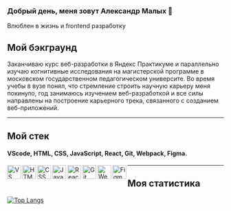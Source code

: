 ### Добрый день, меня зовут Александр Малых 👋
Влюблен в жизнь и frontend разработку 

## Мой бэкграунд
Заканчиваю курс веб-разработки в Яндекс Практикуме и параллельно изучаю когнитивные исследования на магистерской программе в московском государственном педагогическом университе. Во время учебы в вузе понял, что стремление строить научную карьеру меня покинуло, год занимаюсь изучением веб-разработкой и все силы направлены на построение карьерного трека, связанного с созданием веб-приложений.  

---
## Мой стек
#### VScode, HTML, CSS, JavaScript, React, Git, Webpack, Figma.
<img align='left' alt='VS Code' width='32px' src='https://camo.githubusercontent.com/d44a7fdbc1e799fa776768d99ffe4afea8bde0068c26a98107cf95bbb34ce390/68747470733a2f2f696d672e69636f6e73382e636f6d2f636f6c6f722f33362f3030303030302f76697375616c2d73747564696f2d636f64652d323031392e706e67'/>
<img align='left' alt='HTML' width='32px' src='https://camo.githubusercontent.com/cfb88b6c03cc9581911995216c0f71d96598d6b64ac502ff52b421ae77f47730/68747470733a2f2f696d672e69636f6e73382e636f6d2f636f6c6f722f33362f3030303030302f68746d6c2d352d2d76312e706e67'/>
<img align='left' alt='CSS' width='32px' src='https://camo.githubusercontent.com/faaf44476fe47f6c8dd65eb9fbc22a0429f57458f1e8c524128e501b199dd480/68747470733a2f2f696d672e69636f6e73382e636f6d2f636f6c6f722f33362f3030303030302f637373332e706e67'/>
<img align='left' alt='Java Script' width='32px' src='https://camo.githubusercontent.com/88be8b7d2624cf52ba6cd71be486ac97d4a13622c8861f1f909044aec4e94ec9/68747470733a2f2f696d672e69636f6e73382e636f6d2f636f6c6f722f33362f3030303030302f6a6176617363726970742d2d76322e706e67'/>
<img align='left' alt='React' width='32px' src='https://camo.githubusercontent.com/4de837cbf19a296e1485b62addc33fadb5f7328858344bf801706be3bdc28576/68747470733a2f2f696d672e69636f6e73382e636f6d2f6f66666963652f33322f3030303030302f72656163742e706e67'/>
<img align='left' alt='Git' width='32px' src='https://camo.githubusercontent.com/dcb3ab70339630003c672bcb9d894610db7047febda1614ea179d6bd1521c35b/68747470733a2f2f696d672e69636f6e73382e636f6d2f636f6c6f722f33362f3030303030302f6769742e706e67'/>
<img align='left' alt='Webpack' width='32px' src='https://camo.githubusercontent.com/d532b8c04479d84d2835721278cb0b96fa7819bfd509a3dfade2ad455fa579d8/68747470733a2f2f696d672e69636f6e73382e636f6d2f636f6c6f722f33362f3030303030302f7765627061636b2e706e67'/>
<img align='left' alt='Figma' width='32px' src='https://camo.githubusercontent.com/29028e8e1c5c18a0fe80dec89256dc577850dc0ed4bf8af565405d126cf4d68c/68747470733a2f2f696d672e69636f6e73382e636f6d2f636f6c6f722f33322f3030303030302f6669676d612d2d76312e706e67'/>

---
## Моя статистика
[![Top Langs](https://github-readme-stats.vercel.app/api/top-langs/?username=malykhs1&layout=compact)](https://github.com/anuraghazra/github-readme-stats)



